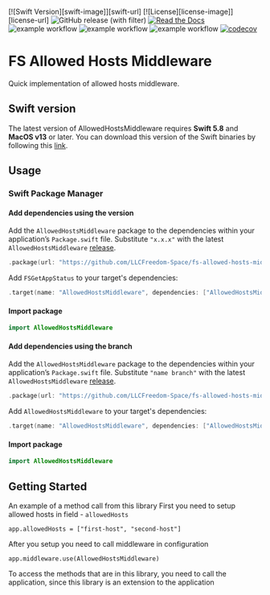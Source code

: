 [![Swift Version][swift-image]][swift-url]
[![License][license-image]][license-url]
![GitHub release (with filter)](https://img.shields.io/github/v/release/LLCFreedom-Space/fs-app-store-connect-client)
 [![Read the Docs](https://readthedocs.org/projects/docs/badge/?version=latest)](https://llcfreedom-space.github.io/fs-app-store-connect-client/)
![example workflow](https://github.com/LLCFreedom-Space/fs-app-store-connect-client/actions/workflows/docc.yml/badge.svg?branch=main)
![example workflow](https://github.com/LLCFreedom-Space/fs-app-store-connect-client/actions/workflows/lint.yml/badge.svg?branch=main)
![example workflow](https://github.com/LLCFreedom-Space/fs-app-store-connect-client/actions/workflows/test.yml/badge.svg?branch=main)
 [![codecov](https://codecov.io/github/LLCFreedom-Space/fs-app-store-connect-client/graph/badge.svg?token=2EUIA4OGS9)](https://codecov.io/github/LLCFreedom-Space/fs-app-store-connect-client)
 
# FS Allowed Hosts Middleware

Quick implementation of allowed hosts middleware.

## Swift version

The latest version of AllowedHostsMiddleware requires **Swift 5.8** and **MacOS v13** or later. You can download this version of the Swift binaries by following this [link](https://swift.org/download/).

## Usage

### Swift Package Manager

#### Add dependencies using the version
Add the `AllowedHostsMiddleware` package to the dependencies within your application’s `Package.swift` file. Substitute `"x.x.x"` with the latest `AllowedHostsMiddleware` [release](https://github.com/LLCFreedom-Space/fs-allowed-hosts-middleware/releases).
```swift
.package(url: "https://github.com/LLCFreedom-Space/fs-allowed-hosts-middleware.git", from: "x.x.x")
```
Add `FSGetAppStatus` to your target's dependencies:
```swift
.target(name: "AllowedHostsMiddleware", dependencies: ["AllowedHostsMiddleware"]),
```
#### Import package
```swift
import AllowedHostsMiddleware
```

#### Add dependencies using the branch
Add the `AllowedHostsMiddleware` package to the dependencies within your application’s `Package.swift` file. Substitute `"name branch"` with the latest `AllowedHostsMiddleware` [release](https://github.com/LLCFreedom-Space/fs-allowed-hosts-middleware/releases).
```swift
.package(url: "https://github.com/LLCFreedom-Space/fs-allowed-hosts-middleware.git", branch: "name branch")
```
Add `AllowedHostsMiddleware` to your target's dependencies:
```swift
.target(name: "AllowedHostsMiddleware", dependencies: ["AllowedHostsMiddleware"]),
```
#### Import package
```swift
import AllowedHostsMiddleware
```

## Getting Started
An example of a method call from this library 
First you need to setup allowed hosts in field - `allowedHosts`
```
app.allowedHosts = ["first-host", "second-host"]
```
After you setup you need to call middleware in configuration
```
app.middleware.use(AllowedHostsMiddleware)

```
To access the methods that are in this library, you need to call the application, since this library is an extension to the application
